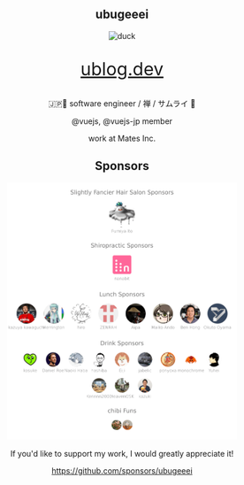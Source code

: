 <div align="center">
  
  <h2>ubugeeei</h2>
  <img src="https://github.com/user-attachments/assets/24935189-f17b-4b1f-8d15-dd9e740741fe" alt="duck" width="128px" />
  <p style="font-size: 32px"><a href="https://ublog.dev" target="_blank">ublog.dev</a></p>
  <p>🇯🇵🗼 software engineer / 禅 / サムライ 🥷</p>
  <p>@vuejs, @vuejs-jp member</p>
  <p>work at Mates Inc.</p>
  
  
## Sponsors

<p align="center">
  <a href="https://github.com/sponsors/ubugeeei">
    <img src="https://raw.githubusercontent.com/ubugeeei/sponsors/main/sponsors.png" alt="ubugeeei's sponsors" width="416px" />
  </a>
</p>

If you'd like to support my work, I would greatly appreciate it! 

https://github.com/sponsors/ubugeeei



